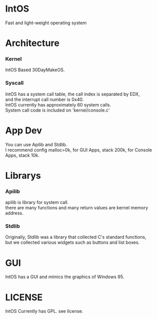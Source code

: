 # IntOS
Fast and light-weight operating system
# Architecture
<h3> Kernel </h3>
IntOS Based 30DayMakeOS.
<h3> Syscall </h3>
IntOS has a system call table, the call index is separated by EDX,<br> and the interrupt call number is 0x40. <br>IntOS currently has approximately 60 system calls.<br>
System call code is included on 'kernel/console.c'

# App Dev
You can use Apilib and Stdlib.<br>
I recommend config malloc=0k, for GUI Apps, stack 200k, for Console Apps, stack 10k.

# Librarys
<h3> Apilib </h3>
apilib is library for system call. <br>there are many functions and many return values are kernel memory address.
<h3> Stdlib </h3>
Originally, Stdlib was a library that collected C's standard functions,<br>
but we collected various widgets such as buttons and list boxes.

# GUI

IntOS has a GUI and mimics the graphics of Windows 95.

# LICENSE

IntOS Currently has GPL. see license.
